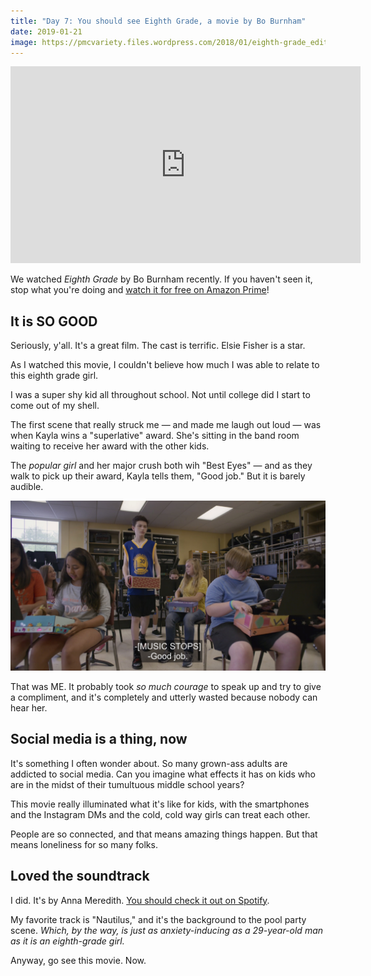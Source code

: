 ```yaml
---
title: "Day 7: You should see Eighth Grade, a movie by Bo Burnham"
date: 2019-01-21
image: https://pmcvariety.files.wordpress.com/2018/01/eighth-grade_edited.jpg
---
```


<iframe width="560" height="315" src="https://www.youtube.com/embed/y8lFgF_IjPw" frameborder="0" allow="accelerometer; autoplay; encrypted-media; gyroscope; picture-in-picture" allowfullscreen></iframe>

We watched _Eighth Grade_ by Bo Burnham recently. If you haven't seen it, stop what you're doing and [watch it for free on Amazon Prime](https://www.amazon.com/Eighth-Grade-Elsie-Fisher/dp/B07FJNMSFN/)!

## It is SO GOOD

Seriously, y'all. It's a great film. The cast is terrific. Elsie Fisher is a star.

As I watched this movie, I couldn't believe how much I was able to relate to this eighth grade girl.

I was a super shy kid all throughout school. Not until college did I start to come out of my shell.

The first scene that really struck me — and made me laugh out loud — was when Kayla wins a "superlative" award. She's sitting in the band room waiting to receive her award with the other kids.

The _popular girl_ and her major crush both wih "Best Eyes" — and as they walk to pick up their award, Kayla tells them, "Good job." But it is barely audible.

![Good job](./good_job.jpg)

That was ME. It probably took _so much courage_ to speak up and try to give a compliment, and it's completely and utterly wasted because nobody can hear her.

## Social media is a thing, now

It's something I often wonder about. So many grown-ass adults are addicted to social media. Can you imagine what effects it has on kids who are in the midst of their tumultuous middle school years?

This movie really illuminated what it's like for kids, with the smartphones and the Instagram DMs and the cold, cold way girls can treat each other.

People are so connected, and that means amazing things happen. But that means loneliness for so many folks.

## Loved the soundtrack

I did. It's by Anna Meredith. [You should check it out on Spotify](https://open.spotify.com/album/6OfLMfCGojeGGNTlRuNOT8?si=cx191KaJRwa_sYpbF7Bw1w).

My favorite track is "Nautilus," and it's the background to the pool party scene. _Which, by the way, is just as anxiety-inducing as a 29-year-old man as it is an eighth-grade girl._

Anyway, go see this movie. Now.
